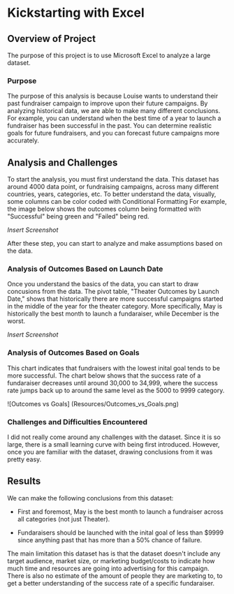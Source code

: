 # Kickstarting with Excel

## Overview of Project
The purpose of this project is to use Microsoft Excel to analyze a large dataset. 

### Purpose
The purpose of this analysis is because Louise wants to understand their past fundraiser campaign to improve upon their future campaigns. By analyzing historical data, we are able to make many different conclusions. For example, you can understand when the best time of a year to launch a fundraiser has been successful in the past. You can determine realistic goals for future fundraisers, and you can forecast future campaigns more accurately.

## Analysis and Challenges
To start the analysis, you must first understand the data. This dataset has around 4000 data point, or fundraising campaigns, across many different countries, years, categories, etc. To better understand the data, visually, some columns can be color coded with Conditional Formatting For example, the image below shows the outcomes column being formatted with "Successful" being green and "Failed" being red. 

*Insert Screenshot*

After these step, you can start to analyze and make assumptions based on the data.

### Analysis of Outcomes Based on Launch Date
Once you understand the basics of the data, you can start to draw concusions from the data. The pivot table, "Theater Outcomes by Launch Date," shows that historically there are more successful campaigns started in the middle of the year for the theater category. More specifically, May is historically the best month to launch a fundaraiser, while December is the worst. 

*Insert Screenshot*

### Analysis of Outcomes Based on Goals
This chart indicates that fundraisers with the lowest inital goal tends to be more successful. The chart below shows that the success rate of a fundaraiser decreases until around 30,000 to 34,999, where the success rate jumps back up to around the same level as the 5000 to 9999 category. 

![Outcomes vs Goals] (Resources/Outcomes_vs_Goals.png)

### Challenges and Difficulties Encountered
I did not really come around any challenges with the dataset. Since it is so large, there is a small learning curve with being first introduced. However, once you are familiar with the dataset, drawing conclusions from it was pretty easy. 

## Results

We can make the following conclusions from this dataset:

- First and foremost, May is the best month to launch a fundraiser across all categories (not just Theater).

- Fundaraisers should be launched with the inital goal of less than $9999 since anything past that has more than a 50% chance of failure.

The main limitation this dataset has is that the dataset doesn't include any target audience, market size, or marketing budget/costs to indicate how much time and resources are going into advertising for this campaign. There is also no estimate of the amount of people they are marketing to, to get a better understanding of the success rate of a specific fundaraiser.

